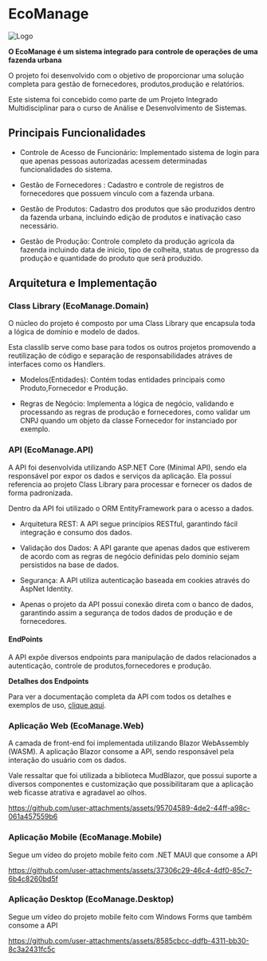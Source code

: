 # EcoManage
![Logo](https://github.com/user-attachments/assets/3d0442e7-5a17-441d-bbea-3adee8627213)

<b>O EcoManage é um sistema integrado para controle de operações de uma fazenda urbana </b>

O projeto foi desenvolvido com o objetivo de proporcionar uma solução completa para gestão de fornecedores, produtos,produção e relatórios. 

Este sistema foi concebido como parte de um Projeto Integrado Multidisciplinar para o curso de Análise e Desenvolvimento de Sistemas.

## Principais Funcionalidades

- Controle de Acesso de Funcionário: Implementado sistema de login para que apenas pessoas autorizadas acessem determinadas funcionalidades do sistema.
  
- Gestão de Fornecedores : Cadastro e controle de registros de fornecedores que possuem vinculo com a fazenda urbana.

- Gestão de Produtos: Cadastro dos produtos que são produzidos dentro da fazenda urbana, incluindo edição de produtos e inativação caso necessário.

- Gestão de Produção: Controle completo da produção agrícola da fazenda incluindo data de inicio, tipo de colheita, status de progresso da produção e quantidade do produto que será produzido.

## Arquitetura e Implementação
  ### Class Library (EcoManage.Domain)
  O núcleo do projeto é composto por uma Class Library que encapsula toda a lógica de domínio e modelo de dados. 
  
  Esta classlib serve como base para todos os outros projetos promovendo a reutilização de código e separação de   responsabilidades atráves de interfaces como os Handlers.

- Modelos(Entidades): Contém todas entidades principais como Produto,Fornecedor e Produção.

- Regras de Negócio: Implementa a lógica de negócio, validando e processando as regras de produção e fornecedores, como validar um CNPJ quando um objeto da classe Fornecedor for instanciado por exemplo.

### API (EcoManage.API)

A API foi desenvolvida utilizando ASP.NET Core (Minimal API), sendo ela responsável por expor os dados e serviços da aplicação. Ela possuí referencia ao projeto Class Library para processar e fornecer os dados de forma padronizada.
  
Dentro da API foi utilizado o ORM EntityFramework para o acesso a dados.

- Arquitetura REST: A API segue princípios RESTful, garantindo fácil integração e consumo dos dados.

- Validação dos Dados: A API garante que apenas dados que estiverem de acordo com as regras de negócio definidas pelo dominio sejam persistidos na base de dados.

- Segurança: A API utiliza autenticação baseada em cookies através do AspNet Identity.

- Apenas o projeto da API possui conexão direta com o banco de dados, garantindo assim a segurança de todos dados de produção e de fornecedores.

#### EndPoints

A API expõe diversos endpoints para manipulação de dados relacionados a autenticação, controle de produtos,fornecedores e produção.

**Detalhes dos Endpoints**

Para ver a documentação completa da API com todos os detalhes e exemplos de uso, [clique aqui](https://github.com/vitor-galache/EcoManage/wiki/EcoManage.API).

### Aplicação Web (EcoManage.Web)

A camada de front-end foi implementada utilizando Blazor WebAssembly (WASM). A aplicação Blazor consome a API, sendo responsável pela interação do usuário com os dados.

Vale ressaltar que foi utilizada a biblioteca MudBlazor, que possui suporte a diversos componentes e customização que possibilitaram que a aplicação web ficasse atrativa e agradavel ao olhos. 

https://github.com/user-attachments/assets/95704589-4de2-44ff-a98c-061a457559b6

### Aplicação Mobile (EcoManage.Mobile)
Segue um vídeo do projeto mobile feito com .NET MAUI que consome a API

https://github.com/user-attachments/assets/37306c29-46c4-4df0-85c7-6b4c8260bd5f

### Aplicação Desktop (EcoManage.Desktop)
Segue um vídeo do projeto mobile feito com Windows Forms que também consome a API

https://github.com/user-attachments/assets/8585cbcc-ddfb-4311-bb30-8c3a2431fc5c


